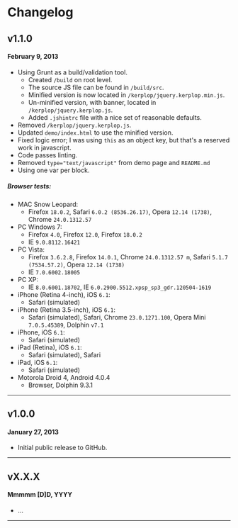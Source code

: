 # Changelog

## v1.1.0
#### February 9, 2013

* Using Grunt as a build/validation tool.
	* Created `/build` on root level.
	* The source JS file can be found in `/build/src`.
	* Minified version is now located in `/kerplop/jquery.kerplop.min.js`.
	* Un-minified version, with banner, located in `/kerplop/jquery.kerplop.js`.
	* Added `.jshintrc` file with a nice set of reasonable defaults.
* Removed `/kerplop/jquery.kerplop.js`.
* Updated `demo/index.html` to use the minified version.
* Fixed logic error; I was using `this` as an object key, but that's a reserved work in javascript.
* Code passes linting.
* Removed `type="text/javascript"` from demo page and `README.md`
* Using one var per block.

##### Browser tests:

* MAC Snow Leopard:
	* Firefox `18.0.2`, Safari `6.0.2 (8536.26.17)`, Opera `12.14 (1738)`, Chrome `24.0.1312.57`
* PC Windows 7:
	* Firefox `4.0`, Firefox `12.0`, Firefox `18.0.2`
	* IE `9.0.8112.16421`
* PC Vista:
	* Firefox `3.6.2.8`, Firefox `14.0.1`, Chrome `24.0.1312.57 m`, Safari `5.1.7 (7534.57.2)`, Opera `12.14 (1738)`
	* IE `7.0.6002.18005`
* PC XP:
    * IE `8.0.6001.18702`, IE `6.0.2900.5512.xpsp_sp3_gdr.120504-1619`
* iPhone (Retina 4-inch), iOS `6.1`:
	* Safari (simulated)
* iPhone (Retina 3.5-inch), iOS `6.1`:
	* Safari (simulated), Safari, Chrome `23.0.1271.100`, Opera Mini `7.0.5.45389`, Dolphin `v7.1`
* iPhone, iOS `6.1`:
	* Safari (simulated)
* iPad (Retina), iOS `6.1`:
	* Safari (simulated), Safari
* iPad, iOS `6.1`:
	* Safari (simulated)
* Motorola Droid 4, Android 4.0.4
	* Browser, Dolphin 9.3.1

---

## v1.0.0
#### January 27, 2013

* Initial public release to GitHub.

---

## vX.X.X
#### Mmmmm [D]D, YYYY

* ...

---